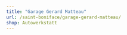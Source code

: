 ```yaml
---
title: "Garage Gerard Matteau"
url: /saint-boniface/garage-gerard-matteau/
shop: Autowerkstatt
---
```

